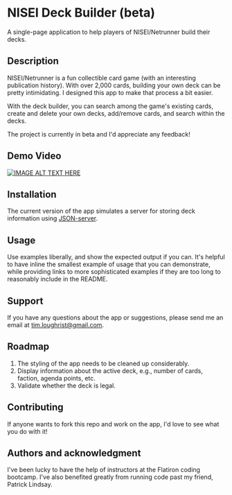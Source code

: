 # NISEI Deck Builder (beta)
A single-page application to help players of NISEI/Netrunner build their decks. 

## Description

NISEI/Netrunner is a fun collectible card game (with an interesting publication history). With over 2,000 cards, building your own deck can be pretty intimidating. I designed this app to make that process a bit easier.

With the deck builder, you can search among the game's existing cards, create and delete your own decks, add/remove cards, and search within the decks.

The project is currently in beta and I'd appreciate any feedback!

## Demo Video
[![IMAGE ALT TEXT HERE](https://img.youtube.com/vi/YOUTUBE_VIDEO_ID_HERE/0.jpg)](https://www.youtube.com/watch?v=YOUTUBE_VIDEO_ID_HERE)

## Installation
The current version of the app simulates a server for storing deck information using [JSON-server](https://www.npmjs.com/package/json-server).

## Usage
Use examples liberally, and show the expected output if you can. It's helpful to have inline the smallest example of usage that you can demonstrate, while providing links to more sophisticated examples if they are too long to reasonably include in the README.

## Support
If you have any questions about the app or suggestions, please send me an email at tim.loughrist@gmail.com.

## Roadmap
1. The styling of the app needs to be cleaned up considerably.
2. Display information about the active deck, e.g., number of cards, faction, agenda points, etc.
3. Validate whether the deck is legal.

## Contributing
If anyone wants to fork this repo and work on the app, I'd love to see what you do with it!

## Authors and acknowledgment
I've been lucky to have the help of instructors at the Flatiron coding bootcamp. I've also benefited greatly from running code past my friend, Patrick Lindsay.